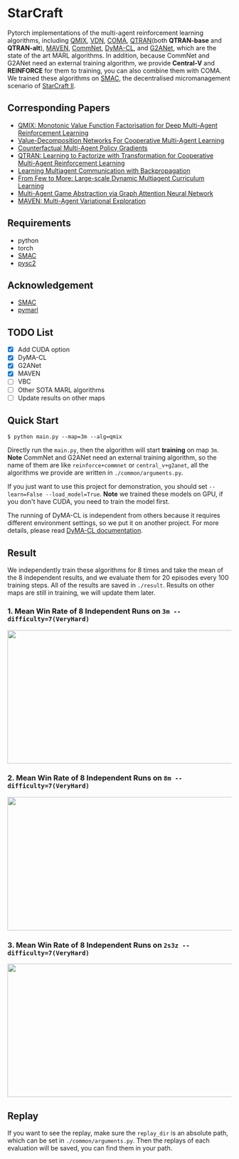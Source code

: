 # StarCraft

Pytorch implementations of the multi-agent reinforcement learning algorithms, including 
[QMIX](https://arxiv.org/abs/1803.11485), [VDN](https://arxiv.org/abs/1706.05296), 
[COMA](https://arxiv.org/abs/1705.08926), [QTRAN](https://arxiv.org/abs/1905.05408)(both **QTRAN-base** and **QTRAN-alt**),
[MAVEN](https://arxiv.org/abs/1910.07483), [CommNet](https://arxiv.org/abs/1605.07736), 
[DyMA-CL](https://arxiv.org/abs/1909.02790?context=cs.MA), and [G2ANet](https://arxiv.org/abs/1911.10715), 
which are the state of the art MARL algorithms. In addition, because CommNet and G2ANet need an external training algorithm, 
we provide **Central-V** and **REINFORCE** for them to training, you can also combine them with COMA.
We trained these algorithms on [SMAC](https://github.com/oxwhirl/smac), the decentralised micromanagement scenario of [StarCraft II](https://en.wikipedia.org/wiki/StarCraft_II:_Wings_of_Liberty).

## Corresponding Papers

- [QMIX: Monotonic Value Function Factorisation for Deep Multi-Agent Reinforcement Learning](https://arxiv.org/abs/1803.11485)
- [Value-Decomposition Networks For Cooperative Multi-Agent Learning](https://arxiv.org/abs/1706.05296)
- [Counterfactual Multi-Agent Policy Gradients](https://arxiv.org/abs/1705.08926)
- [QTRAN: Learning to Factorize with Transformation for Cooperative Multi-Agent Reinforcement Learning](https://arxiv.org/abs/1905.05408)
- [Learning Multiagent Communication with Backpropagation](https://arxiv.org/abs/1605.07736)
- [From Few to More: Large-scale Dynamic Multiagent Curriculum Learning](https://arxiv.org/abs/1909.02790?context=cs.MA)
- [Multi-Agent Game Abstraction via Graph Attention Neural Network](https://arxiv.org/abs/1911.10715)
- [MAVEN: Multi-Agent Variational Exploration](https://arxiv.org/abs/1910.07483)

## Requirements

- python
- torch
- [SMAC](https://github.com/oxwhirl/smac)
- [pysc2](https://github.com/deepmind/pysc2)

## Acknowledgement

+ [SMAC](https://github.com/oxwhirl/smac)
+ [pymarl](https://github.com/oxwhirl/pymarl)


## TODO List

- [x] Add CUDA option
- [x] DyMA-CL
- [x] G2ANet
- [x] MAVEN
- [ ] VBC
- [ ] Other SOTA MARL algorithms
- [ ] Update results on other maps

## Quick Start

```shell
$ python main.py --map=3m --alg=qmix
```

Directly run the `main.py`, then the algorithm will start **training** on map `3m`. **Note** CommNet and G2ANet need an external training algorithm, so the name of them are like `reinforce+commnet` or `central_v+g2anet`, all the algorithms we provide are written in `./common/arguments.py`.

If you just want to use this project for demonstration, you should set `--learn=False --load_model=True`. **Note** we trained these models on GPU, if you don't have CUDA, you need to train the model first.

The running of DyMA-CL is independent from others because it requires different environment settings, so we put it on another project. For more details, please read [DyMA-CL documentation](https://github.com/starry-sky6688/DyMA-CL).

## Result

We independently train these algorithms for 8 times and take the mean of the 8 independent results, and we evaluate them for 20 episodes every 100 training steps. All of the results are saved in  `./result`.
Results on other maps are still in training, we will update them later.

### 1. Mean Win Rate of 8 Independent Runs on `3m --difficulty=7(VeryHard)`
<div align=center><img width = '600' height ='300' src ="https://github.com/starry-sky6688/StarCraft/blob/master/result/overview_3m.png"/></div>

### 2. Mean Win Rate of 8 Independent Runs on `8m --difficulty=7(VeryHard)`
<div align=center><img width = '600' height ='300' src ="https://github.com/starry-sky6688/StarCraft/blob/master/result/overview_8m.png"/></div>

### 3. Mean Win Rate of 8 Independent Runs on `2s3z --difficulty=7(VeryHard)`
<div align=center><img width = '600' height ='300' src ="https://github.com/starry-sky6688/StarCraft/blob/master/result/overview_2s3z.png"/></div>

## Replay

If you want to see the replay, make sure the `replay_dir` is an absolute path, which can be set in `./common/arguments.py`. Then the replays of each evaluation will be saved, you can find them in your path.
